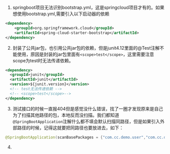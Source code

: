 1. springboot项目无法识别bootstrap.yml，这是springcloud项目才有的。如果想使用bootstrap.yml,需要引入以下启动器的依赖
```xml
<dependency>
    <groupId>org.springframework.cloud</groupId>
    <artifactId>spring-cloud-starter-bootstrap</artifactId>
</dependency>
```

2. 封装了公共jar包，也引用公共jar包的依赖，但是junit4.12里面的@Test注解不能使用，原因是封装的jar包里面有`<scope>test</scope>`，这里需要注意scope为test时无法传递依赖。
```xml
<dependency>
  <groupId>junit</groupId>
  <artifactId>junit</artifactId>
  <version>${junit.version}</version>
  <!-- test无法传递依赖 -->
  <!-- <scope>test</scope>-->
</dependency>
```

3. 测试接口的时候一直报404但是感觉没什么错误，找了一圈才发现原来是自己为了扫描其他路径的包，本地反而没扫描。我们都知道`@SpringBootApplication`注解什么都不填会默认扫描同路径，但是如果引入外部路径的时候，记得这就要把同路径也要放进去，如下：
```java
@SpringBootApplication(scanBasePackages = {"com.cc.demo.user","com.cc.demo.common.utils"})
```

4. 
